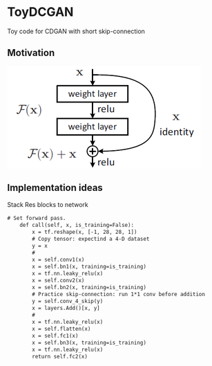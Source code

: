 # ToyDCGAN
Toy code for CDGAN with short skip-connection

## Motivation
![skip-connection-short](skip-connection-short.png)

## Implementation ideas
Stack Res blocks to network

```
# Set forward pass.
    def call(self, x, is_training=False):
        x = tf.reshape(x, [-1, 28, 28, 1])
        # Copy tensor: expectind a 4-D dataset
        y = x
        #
        x = self.conv1(x)
        x = self.bn1(x, training=is_training)
        x = tf.nn.leaky_relu(x)
        x = self.conv2(x)
        x = self.bn2(x, training=is_training)
        # Practice skip-connection: run 1*1 conv before addition
        y = self.conv_4_skip(y)
        x = layers.Add()[x, y]
        #
        x = tf.nn.leaky_relu(x)
        x = self.flatten(x)
        x = self.fc1(x)
        x = self.bn3(x, training=is_training)
        x = tf.nn.leaky_relu(x)
        return self.fc2(x)
```
